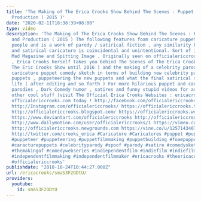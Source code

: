 ```yaml
---
title: 'The Making of The Erica Crooks Show Behind The Scenes : Puppet Building and
  Production ( 2015 )'
date: "2020-02-11T18:38:39+08:00"
type: video
description: 'The Making of The Erica Crooks Show Behind The Scenes : Puppet Building
  and Production ( 2015 ) The following features foam caricature puppets of famous
  people and is a work of parody / satirical fiction , any similarity beyond parody
  and satirical caricature is coincidental and unintentional. Sort of inspired by
  Mad Magazine and Spitting Image . Originally seen on officialericcrooks.com in 2015
  , Erica Crooks herself takes you behind The Scenes of The Erica Crooks Show ( aka
  The Eric Crooks Show until 2016 ) and the making of a celebrity parody satirical
  caricature puppet comedy sketch in terms of building new celebrity parody caricature
  puppets , puppeteering the new puppets and what the final satirical sketch looks
  life ( after editing and so forth ) For more hilarious puppet and cartoon animation
  parodies , Dark Comedy humor , satires and funny stupid videos for adults ( and
  other cool stuff )visit The Official Erica Crooks Websites : ericacrooks.com and
  officialericcrooks.com today ! http://facebook.com/officialericcrooks http://youtube.com/user/officialericcrooks
  http://Instagram.com/officialericcrooks/ https://officialericcrooks.tumblr.com/
  http://officialericcrooks.blogspot.com/ https://officialericcrooks.wordpress.com
  https://www.deviantart.com/officialericcrooks http://officialericcrooks.newgrounds.com/follow
  http://www.dailymotion.com/user/officialericcrooks/1 https://vimeo.com/officialericcrooks
  http://officialericcrooks.newgrounds.com https://vine.co/u/1257143407999610880 https://www.pinterest.com/officialec1/
  http://twitter.com/crooks_erica #Caricature #Caricatures #puppet #puppets #puppetry
  #puppeteer #puppeteering #puppetfilmmaking #puppetbuilding #foampuppet #foampuppets
  #caracturepuppets #celebrityparody #spoof #parody #satire #comedysketch #behindthescenes
  #themakingof #comedywebseries #indiependentfilm #indiefilm #indiefilmmaking #indiefilmmaker
  #independentfilmmaking #independentfilmmaker #ericacrooks #theericacrooksshow #theericcrooksshow
  #officialericcrooks'
publishdate: "2018-10-24T10:44:27.000Z"
url: /ericacrooks/smaS3F2ODtU/
providers:
  youtube:
    id: smaS3F2ODtU
---
```

